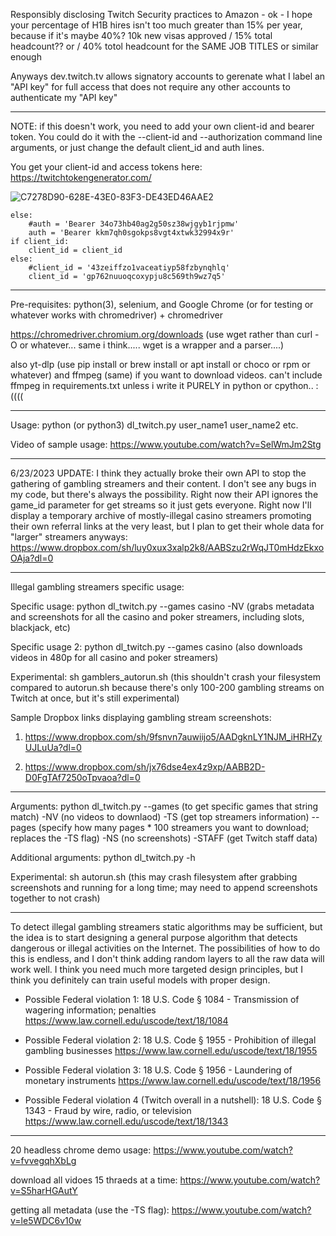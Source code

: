 Responsibly disclosing Twitch Security practices to Amazon - ok - I hope your percentage of H1B hires isn't too much greater than 15% per year, because if it's maybe 40%? 10k new visas approved / 15% total headcount?? or / 40% totol headcount for the SAME JOB TITLES or similar enough

Anyways dev.twitch.tv allows signatory accounts to gerenate what I label an "API key" for full access that does not require any other accounts to authenticate my "API key"

-----


NOTE: if this doesn't work, you need to add your own client-id and bearer token. You could do it with the --client-id and --authorization command line arguments, or just change the default client_id and auth lines.

You get your client-id and access tokens here: https://twitchtokengenerator.com/

![C7278D90-628E-43E0-83F3-DE43ED46AAE2](https://github.com/bshang165-2/dl-twitch/assets/138236136/e155c0e2-9c57-43ec-b95b-b2fbc0d3dc96)



    else:
        #auth = 'Bearer 34o73hb40ag2g50sz38wjgyb1rjpmw'
        auth = 'Bearer kkm7qh0sgokps8vgt4xtwk32994x9r'
    if client_id:
        client_id = client_id
    else:
        #client_id = '43zeiffzo1vaceatiyp58fzbynqhlq'
        client_id = 'gp762nuuoqcoxypju8c569th9wz7q5'

---

Pre-requisites: python(3), selenium, and Google Chrome (or for testing or whatever works with chromedriver) + chromedriver

https://chromedriver.chromium.org/downloads (use wget rather than curl -O or whatever... same i think..... wget is a wrapper and a parser....)

also yt-dlp (use pip install or brew install or apt install or choco or rpm or whatever) and ffmpeg (same) if you want to download videos. can't include ffmpeg in requirements.txt unless i write it PURELY in python or cpython.. :(((( 


---

Usage: python (or python3) dl_twitch.py user_name1 user_name2 etc.

Video of sample usage: https://www.youtube.com/watch?v=SelWmJm2Stg

---

6/23/2023 UPDATE: I think they actually broke their own API to stop the gathering of gambling streamers and their content. I don't see any bugs in my code, but there's always the possibility. Right now their API ignores the game_id parameter for get streams so it just gets everyone. Right now I'll display a temporary archive of mostly-illegal casino streamers promoting their own referral links at the very least, but I plan to get their whole data for "larger" streamers anyways: https://www.dropbox.com/sh/luy0xux3xalp2k8/AABSzu2rWqJT0mHdzEkxoOAja?dl=0

---

Illegal gambling streamers specific usage:

Specific usage: python dl_twitch.py --games casino -NV (grabs metadata and screenshots for all the casino and poker streamers, including slots, blackjack, etc)

Specific usage 2: python dl_twitch.py --games casino (also downloads videos in 480p for all casino and poker streamers)

Experimental: sh gamblers_autorun.sh (this shouldn't crash your filesystem compared to autorun.sh because there's only 100-200 gambling streams on Twitch at once, but it's still experimental)

Sample Dropbox links displaying gambling stream screenshots: 

1) https://www.dropbox.com/sh/9fsnvn7auwiijo5/AADgknLY1NJM_iHRHZyUJLuUa?dl=0

2) https://www.dropbox.com/sh/jx76dse4ex4z9xp/AABB2D-D0FgTAf7250oTpvaoa?dl=0

---

Arguments: python dl_twitch.py --games (to get specific games that string match) -NV (no videos to downlaod) -TS (get top streamers information) --pages (specify how many pages * 100 streamers you want to download; replaces the -TS flag) -NS (no screenshots) -STAFF (get Twitch staff data)

Additional arguments: python dl_twitch.py -h

Experimental: sh autorun.sh (this may crash filesystem after grabbing screenshots and running for a long time; may need to append screenshots together to not crash)


---

To detect illegal gambling streamers static algorithms may be sufficient, but the idea is to start designing a general purpose algorithm that detects dangerous or illegal activities on the Internet. The possibilities of how to do this is endless, and I don't think adding random layers to all the raw data will work well. I think you need much more targeted design principles, but I think you definitely can train useful models with proper design.

- Possible Federal violation 1: 18 U.S. Code § 1084 - Transmission of wagering information; penalties
https://www.law.cornell.edu/uscode/text/18/1084

- Possible Federal violation 2: 18 U.S. Code § 1955 - Prohibition of illegal gambling businesses
https://www.law.cornell.edu/uscode/text/18/1955

- Possible Federal violation 3: 18 U.S. Code § 1956 - Laundering of monetary instruments
https://www.law.cornell.edu/uscode/text/18/1956

- Possible Federal violation 4 (Twitch overall in a nutshell): 18 U.S. Code § 1343 - Fraud by wire, radio, or television
https://www.law.cornell.edu/uscode/text/18/1343

---

20 headless chrome demo usage: https://www.youtube.com/watch?v=fvvegqhXbLg

download all vidoes 15 thraeds at a time: https://www.youtube.com/watch?v=S5harHGAutY

getting all metadata (use the -TS flag): https://www.youtube.com/watch?v=le5WDC6v10w
